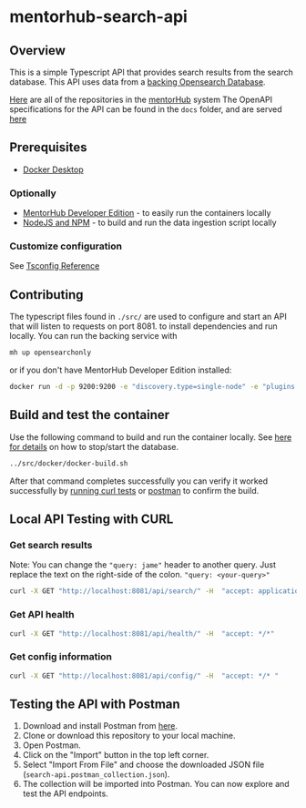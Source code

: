 # mentorhub-search-api

## Overview

This is a simple Typescript API that provides search results from the search database. This API uses data from a [backing Opensearch Database](https://github.com/agile-learning-institute/mentorHub-search-opensearch).

[Here](https://github.com/orgs/agile-learning-institute/repositories?q=mentorhub-&type=all&sort=name) are all of the repositories in the [mentorHub](https://github.com/agile-learning-institute/mentorhub/tree/main) system
The OpenAPI specifications for the API can be found in the ``docs`` folder, and are served [here](https://agile-learning-institute.github.io/mentorHub-search-api/)
## Prerequisites

- [Docker Desktop](https://www.docker.com/products/docker-desktop/)

### Optionally
- [MentorHub Developer Edition](https://github.com/agile-learning-institute/mentorHub/tree/main/mentorHub-developer-edition) - to easily run the containers locally
- [NodeJS and NPM](https://docs.npmjs.com/downloading-and-installing-node-js-and-npm) - to build and run the data ingestion script locally

### Customize configuration

See [Tsconfig Reference](https://www.typescriptlang.org/tsconfig)

## Contributing

The typescript files found in `./src/` are used to configure and start an API that will listen to requests on port 8081.  to install dependencies and run locally. You can run the backing service with 
```bash
mh up opensearchonly
```
or if you don't have MentorHub Developer Edition installed:
```bash
docker run -d -p 9200:9200 -e "discovery.type=single-node" -e "plugins.security.disabled=true" -e "OPENSEARCH_INITIAL_ADMIN_PASSWORD:Z3i**BEl6YTJsDKrK3AgVO" opensearchproject/opensearch:2.12.0
```
## Build and test the container

Use the following command to build and run the container locally. See [here for details](https://github.com/agile-learning-institute/mentorhub/blob/main/docker-compose/README.md) on how to stop/start the database.

```bash
../src/docker/docker-build.sh
```

After that command completes successfully you can verify it worked successfully by [running curl tests](#local-api-testing-with-curl) or [postman](#testing-the-api-with-postman) to confirm the build.

## Local API Testing with CURL

### Get search results
Note: You can change the `"query: jame"` header to another query. Just replace the text on the right-side of the colon. `"query: <your-query>"`
```bash
curl -X GET "http://localhost:8081/api/search/" -H  "accept: application/json" -H  "query: jame"
```

### Get API health

```bash
curl -X GET "http://localhost:8081/api/health/" -H  "accept: */*"
```
### Get config information

```bash
curl -X GET "http://localhost:8081/api/config/" -H  "accept: */* "
```

## Testing the API with Postman

1. Download and install Postman from [here](https://www.postman.com/downloads/).
2. Clone or download this repository to your local machine.
3. Open Postman.
4. Click on the "Import" button in the top left corner.
5. Select "Import From File" and choose the downloaded JSON file (`search-api.postman_collection.json`).
6. The collection will be imported into Postman. You can now explore and test the API endpoints.

